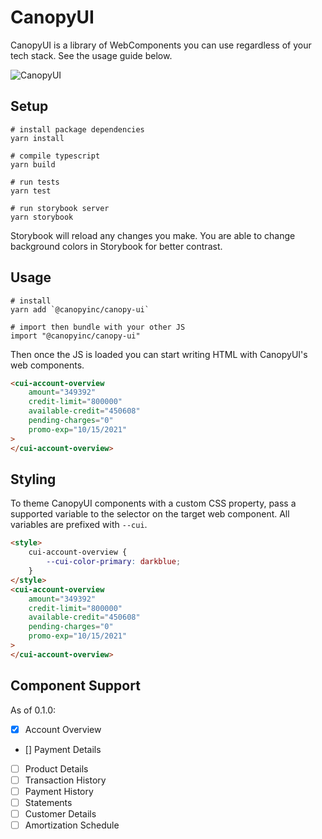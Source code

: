 # CanopyUI

CanopyUI is a library of WebComponents you can use regardless of your tech stack. See the usage
guide below.

![CanopyUI](https://user-images.githubusercontent.com/1096881/110418148-98923f80-805c-11eb-9c70-0654ed0eae00.png)

## Setup

```
# install package dependencies
yarn install

# compile typescript
yarn build

# run tests
yarn test

# run storybook server
yarn storybook
```

Storybook will reload any changes you make. You are able to change background colors in Storybook
for better contrast.

## Usage

```
# install
yarn add `@canopyinc/canopy-ui`

# import then bundle with your other JS
import "@canopyinc/canopy-ui"
```

Then once the JS is loaded you can start writing HTML with CanopyUI's web components.

```html
<cui-account-overview 
    amount="349392"
    credit-limit="800000"
    available-credit="450608"
    pending-charges="0"
    promo-exp="10/15/2021"
>
</cui-account-overview>
```

## Styling

To theme CanopyUI components with a custom CSS property, pass a supported variable to the selector
on the target web component. All variables are prefixed with `--cui`.

```html
<style>
    cui-account-overview {
        --cui-color-primary: darkblue;
    }
</style>
<cui-account-overview 
    amount="349392"
    credit-limit="800000"
    available-credit="450608"
    pending-charges="0"
    promo-exp="10/15/2021"
>
</cui-account-overview>
```

## Component Support

As of 0.1.0:

- [x] Account Overview
- [] Payment Details
- [ ] Product Details
- [ ] Transaction History
- [ ] Payment History
- [ ] Statements
- [ ] Customer Details
- [ ] Amortization Schedule

